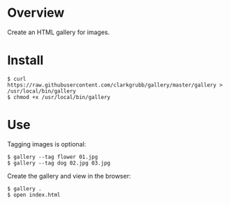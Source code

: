 # Overview

Create an HTML gallery for images.

# Install

    $ curl https://raw.githubusercontent.com/clarkgrubb/gallery/master/gallery > /usr/local/bin/gallery
    $ chmod +x /usr/local/bin/gallery

# Use

Tagging images is optional:

    $ gallery --tag flower 01.jpg
    $ gallery --tag dog 02.jpg 03.jpg

Create the gallery and view in the browser:

    $ gallery .
    $ open index.html
